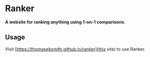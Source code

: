 # Ranker
**A website for ranking anything using 1-on-1 comparisons.**

## Usage
Visit [https://thomasebsmith.github.io/ranker](this site) to use Ranker.

